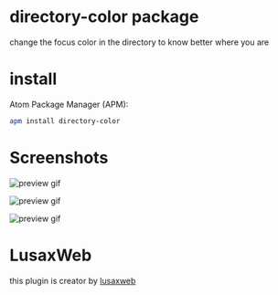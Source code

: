 
# directory-color package

change the focus color in the directory to know better where you are

# install

Atom Package Manager (APM):
```bash
apm install directory-color
```
# Screenshots

![preview gif](https://i.imgur.com/9sIVBsV.gif)

![preview gif](https://i.imgur.com/pzozSfO.png)

![preview gif](https://i.imgur.com/lkMXog3.png)


# LusaxWeb

this plugin is creator by [lusaxweb](http://www.lusaxweb.com.ve/)
